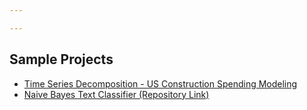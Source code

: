 ```yaml
---

---
```


## Sample Projects

- [Time Series Decomposition - US Construction Spending Modeling](/timeseries/index.md)
- [Naive Bayes Text Classifier (Repository Link)](https://github.com/panvertigo/panvertigo.github.io/tree/master/classifiers)
